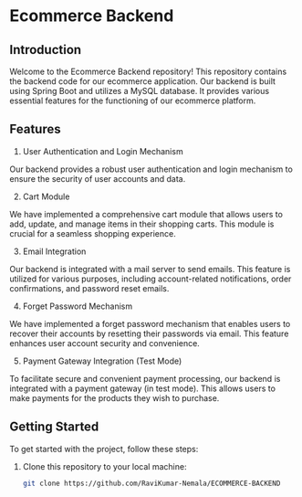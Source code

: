 # Ecommerce Backend

## Introduction

Welcome to the Ecommerce Backend repository! This repository contains the backend code for our ecommerce application. Our backend is built using Spring Boot and utilizes a MySQL database. It provides various essential features for the functioning of our ecommerce platform.

## Features

1. User Authentication and Login Mechanism

Our backend provides a robust user authentication and login mechanism to ensure the security of user accounts and data.

2. Cart Module

We have implemented a comprehensive cart module that allows users to add, update, and manage items in their shopping carts. This module is crucial for a seamless shopping experience.

3. Email Integration

Our backend is integrated with a mail server to send emails. This feature is utilized for various purposes, including account-related notifications, order confirmations, and password reset emails.

4. Forget Password Mechanism

We have implemented a forget password mechanism that enables users to recover their accounts by resetting their passwords via email. This feature enhances user account security and convenience.

5. Payment Gateway Integration (Test Mode)

To facilitate secure and convenient payment processing, our backend is integrated with a payment gateway (in test mode). This allows users to make payments for the products they wish to purchase.

## Getting Started

To get started with the project, follow these steps:

1. Clone this repository to your local machine:

   ```bash
   git clone https://github.com/RaviKumar-Nemala/ECOMMERCE-BACKEND
